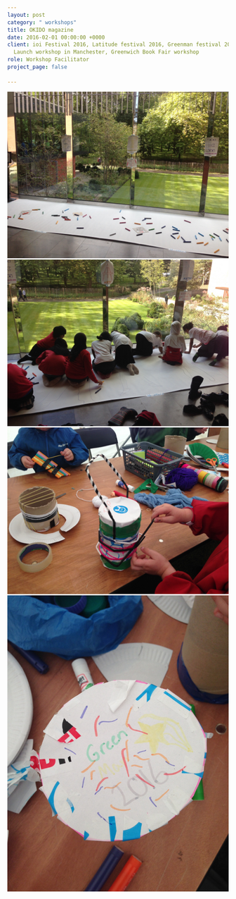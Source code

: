 ```yaml
---
layout: post
category: " workshops"
title: OKIDO magazine
date: 2016-02-01 00:00:00 +0000
client: ioi Festival 2016, Latitude festival 2016, Greenman festival 2016, Big Draw
  Launch workshop in Manchester, Greenwich Book Fair workshop
role: Workshop Facilitator
project_page: false

---
```

![](/uploads/IMG_8009.jpg)![](/uploads/IMG_8013.jpg)![](/uploads/IMG_7528.jpg)![](/uploads/IMG_7530.jpg)
